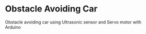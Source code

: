 # Obstacle Avoiding Car
 Obstacle avoiding car using Ultrasonic sensor and Servo motor with Arduino

